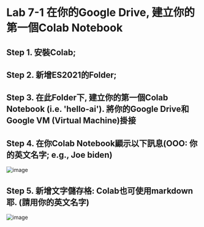 # Lab 7-1 在你的Google Drive, 建立你的第一個Colab Notebook 

## Step 1. 安裝Colab;

## Step 2. 新增ES2021的Folder;

## Step 3. 在此Folder下, 建立你的第一個Colab Notebook (i.e. 'hello-ai'). 將你的Google Drive和Google VM (Virtual Machine)掛接

## Step 4. 在你Colab Notebook顯示以下訊息(OOO: 你的英文名字; e.g., Joe biden)
![image](https://user-images.githubusercontent.com/89329121/142748389-a3e5b02b-4382-4b1c-a1f0-772c24031c02.png)


## Step 5. 新增文字儲存格: Colab也可使用markdown耶. (請用你的英文名字)
 ![image](https://user-images.githubusercontent.com/89329121/142748399-ec952008-1d61-41b5-ac68-022bb0593f5a.png)
